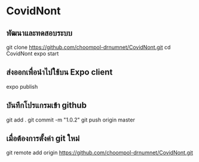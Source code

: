 #  CovidNont

## พัฒนาและทดสอบระบบ

git clone https://github.com/choompol-drnumnet/CovidNont.git
cd CovidNont
expo start

## ส่งออกเพื่อนำไปใช้บน  Expo client
expo publish

## บันทึกโปรแกรมเข้า github
git add .
git commit -m "1.0.2"
git push origin master

## เมื่อต้องการตั้งค่า git ใหม่
git remote add origin https://github.com/choompol-drnumnet/CovidNont.git

